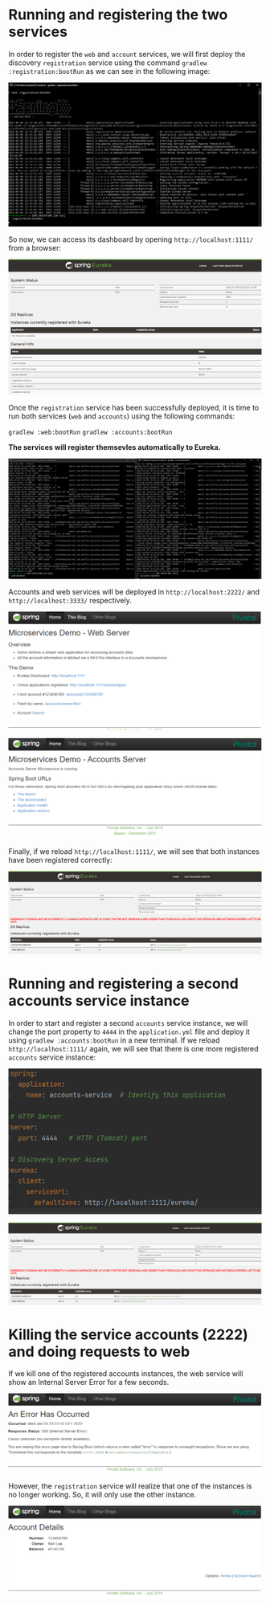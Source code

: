 # Running and registering the two services

In order to register the `web` and `account` services, we will first deploy the discovery `registration` service
using the command `gradlew :registration:bootRun` as we can see in the following image:

![Alt text](https://github.com/SergioBenitez755787/lab6-microservices/blob/test/Solution/running_registration.png)

So now, we can access its dashboard by opening `http://localhost:1111/` from a browser:

![Alt text](https://github.com/SergioBenitez755787/lab6-microservices/blob/test/Solution/dashboard_with_no_services.png)

Once the `registration` service has been successfully deployed, it is time to run both services (`web` and `accounts`)
using the following commands:

`gradlew :web:bootRun`
`gradlew :accounts:bootRun`

**The services will register themsevles automatically to Eureka.**

![Alt text](https://github.com/SergioBenitez755787/lab6-microservices/blob/test/Solution/running_both_services.png)

Accounts and web services will be deployed in `http://localhost:2222/` and `http://localhost:3333/` respectively.

![Alt text](https://github.com/SergioBenitez755787/lab6-microservices/blob/test/Solution/web_dashboard.png)

![Alt text](https://github.com/SergioBenitez755787/lab6-microservices/blob/test/Solution/accounts_dashboard.png)

Finally, if we reload `http://localhost:1111/`, we will see that both instances have been registered correctly:

![Alt text](https://github.com/SergioBenitez755787/lab6-microservices/blob/test/Solution/dashboard_registered_services.png)

# Running and registering a second accounts service instance

In order to start and register a second `accounts` service instance, we will change the port property to `4444` in
the `application.yml` file and deploy it using `gradlew :accounts:bootRun` in a new terminal. If we reload `http://localhost:1111/`
again, we will see that there is one more registered `accounts` service instance:

![Alt text](https://github.com/SergioBenitez755787/lab6-microservices/blob/test/Solution/application_yml.png)

![Alt text](https://github.com/SergioBenitez755787/lab6-microservices/blob/test/Solution/second_accounts_registered.png)

# Killing the service accounts (2222) and doing requests to web

If we kill one of the registered accounts instances, the web service will show an Internal Server Error for a few seconds.

![Alt text](error_after_killed.png)

However, the `registration` service will realize that one of the instances is no longer working. So, it will only use the other instance.

![Alt text](https://github.com/SergioBenitez755787/lab6-microservices/blob/test/Solution/account_details.png)
